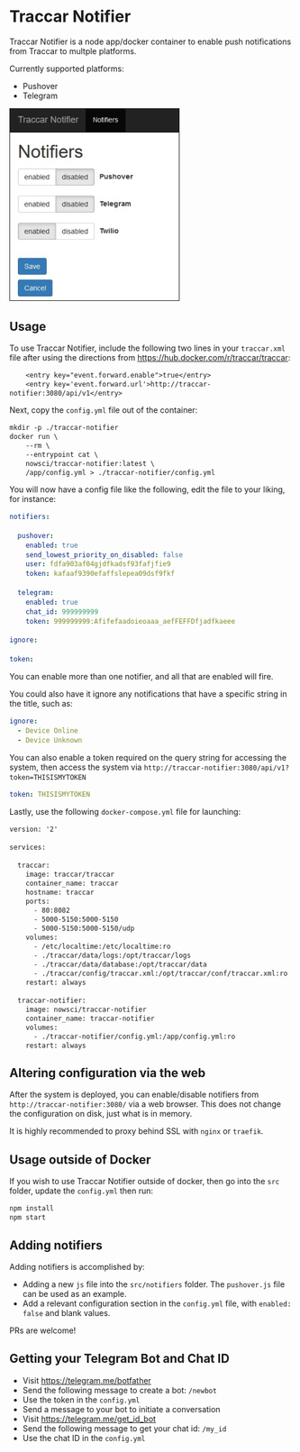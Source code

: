 # Traccar Notifier

Traccar Notifier is a node app/docker container to enable push notifications from Traccar to multple platforms.

Currently supported platforms:
- Pushover
- Telegram

<img src="screenshots/1.jpg" border=1 width=300>

## Usage

To use Traccar Notifier, include the following two lines in your `traccar.xml` file after using the directions from https://hub.docker.com/r/traccar/traccar:
```
    <entry key="event.forward.enable">true</entry>
    <entry key='event.forward.url'>http://traccar-notifier:3080/api/v1</entry>
```

Next, copy the `config.yml` file out of the container:
```
mkdir -p ./traccar-notifier
docker run \
	--rm \
	--entrypoint cat \
	nowsci/traccar-notifier:latest \
	/app/config.yml > ./traccar-notifier/config.yml
```

You will now have a config file like the following, edit the file to your liking, for instance:
``` yml
notifiers:

  pushover:
    enabled: true
    send_lowest_priority_on_disabled: false
    user: fdfa903af04gjdfkadsf93fafjfie9
    token: kafaaf9390efaffslepea09dsf9fkf

  telegram:
    enabled: true
    chat_id: 999999999
    token: 999999999:Afifefaadoieoaaa_aefFEFFDfjadfkaeee

ignore:

token:
```
You can enable more than one notifier, and all that are enabled will fire.

You could also have it ignore any notifications that have a specific string in the title, such as:
``` yml
ignore:
  - Device Online
  - Device Unknown
```

You can also enable a token required on the query string for accessing the system, then access the system via `http://traccar-notifier:3080/api/v1?token=THISISMYTOKEN`
``` yml
token: THISISMYTOKEN
```

Lastly, use the following `docker-compose.yml` file for launching:
```
version: '2'

services:

  traccar:
    image: traccar/traccar
    container_name: traccar
    hostname: traccar
    ports:
      - 80:8082
      - 5000-5150:5000-5150
      - 5000-5150:5000-5150/udp
    volumes:
      - /etc/localtime:/etc/localtime:ro
      - ./traccar/data/logs:/opt/traccar/logs
      - ./traccar/data/database:/opt/traccar/data
      - ./traccar/config/traccar.xml:/opt/traccar/conf/traccar.xml:ro
    restart: always

  traccar-notifier:
    image: nowsci/traccar-notifier
    container_name: traccar-notifier
    volumes:
      - ./traccar-notifier/config.yml:/app/config.yml:ro
    restart: always
```

## Altering configuration via the web
After the system is deployed, you can enable/disable notifiers from `http://traccar-notifier:3080/` via a web browser. This does not change the configuration on disk, just what is in memory.

It is highly recommended to proxy behind SSL with `nginx` or `traefik`.

## Usage outside of Docker
If you wish to use Traccar Notifier outside of docker, then go into the `src` folder, update the `config.yml` then run:
```
npm install
npm start
```

## Adding notifiers
Adding notifiers is accomplished by:
- Adding a new `js` file into the `src/notifiers` folder. The `pushover.js` file can be used as an example.
- Add a relevant configuration section in the `config.yml` file, with `enabled: false` and blank values.

PRs are welcome!

## Getting your Telegram Bot and Chat ID
- Visit https://telegram.me/botfather
- Send the following message to create a bot: `/newbot`
- Use the token in the `config.yml`
- Send a message to your bot to initiate a conversation
- Visit https://telegram.me/get_id_bot
- Send the following message to get your chat id: `/my_id`
- Use the chat ID in the `config.yml`
